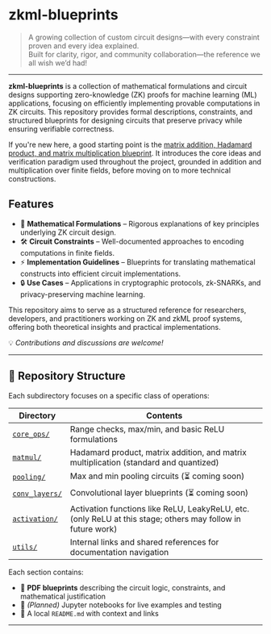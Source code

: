 # zkml-blueprints

> A growing collection of custom circuit designs—with every constraint proven and every idea explained.  
> Built for clarity, rigor, and community collaboration—the reference we all wish we’d had!

---

**zkml-blueprints** is a collection of mathematical formulations and circuit designs supporting zero-knowledge (ZK) proofs for machine learning (ML) applications, focusing on efficiently implementing provable computations in ZK circuits. This repository provides formal descriptions, constraints, and structured blueprints for designing circuits that preserve privacy while ensuring verifiable correctness.

If you're new here, a good starting point is the [matrix addition, Hadamard product, and matrix multiplication blueprint](./matmul/matrix_addition_hadamard_product_matrix_multiplication.pdf). It introduces the core ideas and verification paradigm used throughout the project, grounded in addition and multiplication over finite fields, before moving on to more technical constructions.

## Features
- 📖 **Mathematical Formulations** – Rigorous explanations of key principles underlying ZK circuit design.
- 🛠 **Circuit Constraints** – Well-documented approaches to encoding computations in finite fields.
- ⚡ **Implementation Guidelines** – Blueprints for translating mathematical constructs into efficient circuit implementations.
- 🔒 **Use Cases** – Applications in cryptographic protocols, zk-SNARKs, and privacy-preserving machine learning.

This repository aims to serve as a structured reference for researchers, developers, and practitioners working on ZK and zkML proof systems, offering both theoretical insights and practical implementations.

💡 *Contributions and discussions are welcome!*

---

## 📁 Repository Structure

Each subdirectory focuses on a specific class of operations:

| Directory        | Contents                                                                 |
|------------------|--------------------------------------------------------------------------|
| [`core_ops/`](./core_ops)      | Range checks, max/min, and basic ReLU formulations              |
| [`matmul/`](./matmul)          | Hadamard product, matrix addition, and matrix multiplication (standard and quantized)                  |
| [`pooling/`](./pooling)        | Max and min pooling circuits (⏳ coming soon)             |
| [`conv_layers/`](./conv_layers)| Convolutional layer blueprints (⏳ coming soon)            |
| [`activation/`](./activation)  | Activation functions like ReLU, LeakyReLU, etc. (only ReLU at this stage; others may follow in future work) |
| [`utils/`](./utils)            | Internal links and shared references for documentation navigation |

Each section contains:
- 📄 **PDF blueprints** describing the circuit logic, constraints, and mathematical justification
- 📓 *(Planned)* Jupyter notebooks for live examples and testing
- 📘 A local `README.md` with context and links

---

